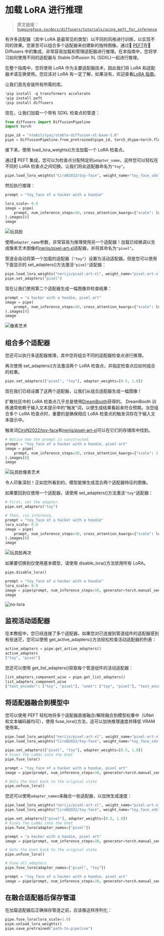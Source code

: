 # 加载 LoRA 进行推理

> 原文链接：[`huggingface.co/docs/diffusers/tutorials/using_peft_for_inference`](https://huggingface.co/docs/diffusers/tutorials/using_peft_for_inference)

有许多适配器（其中 LoRA 是最常见的类型）以不同的风格进行训练，以实现不同的效果。您甚至可以组合多个适配器来创建新的独特图像。通过🤗 [PEFT](https://huggingface.co/docs/peft/index)在🤗 Diffusers 中的集成，非常容易加载和管理适配器进行推理。在本指南中，您将学习如何使用不同的适配器与 Stable Diffusion XL (SDXL)一起进行推理。

在整个指南中，您将使用 LoRA 作为主要适配器技术，因此我们将 LoRA 和适配器术语互换使用。您应该对 LoRA 有一定了解，如果没有，欢迎查看[LoRA 指南](https://huggingface.co/docs/peft/conceptual_guides/lora)。

让我们首先安装所有所需的库。

```py
!pip install -q transformers accelerate
!pip install peft
!pip install diffusers
```

现在，让我们加载一个带有 SDXL 检查点的管道：

```py
from diffusers import DiffusionPipeline
import torch

pipe_id = "stabilityai/stable-diffusion-xl-base-1.0"
pipe = DiffusionPipeline.from_pretrained(pipe_id, torch_dtype=torch.float16).to("cuda")
```

接下来，使用 load_lora_weights()方法加载一个 LoRA 检查点。

通过🤗 PEFT 集成，您可以为检查点分配特定的`adapter_name`，这样您可以轻松在不同的 LoRA 检查点之间切换。让我们将此适配器命名为`"toy"`。

```py
pipe.load_lora_weights("CiroN2022/toy-face", weight_name="toy_face_sdxl.safetensors", adapter_name="toy")
```

然后执行推理：

```py
prompt = "toy_face of a hacker with a hoodie"

lora_scale= 0.9
image = pipe(
    prompt, num_inference_steps=30, cross_attention_kwargs={"scale": lora_scale}, generator=torch.manual_seed(0)
).images[0]
image
```

![玩具脸](img/5113690135aa0bd78ddd1d3e7c53479d.png)

使用`adapter_name`参数，非常容易为推理使用另一个适配器！加载已经微调以生成像素艺术图像的[nerijs/pixel-art-xl](https://huggingface.co/nerijs/pixel-art-xl)适配器，并将其命名为`"pixel"`。

管道会自动将第一个加载的适配器（`"toy"`）设置为活动适配器。但是您可以使用下面显示的 set_adapters()方法激活`"pixel"`适配器：

```py
pipe.load_lora_weights("nerijs/pixel-art-xl", weight_name="pixel-art-xl.safetensors", adapter_name="pixel")
pipe.set_adapters("pixel")
```

现在让我们使用第二个适配器生成一幅图像并检查结果：

```py
prompt = "a hacker with a hoodie, pixel art"
image = pipe(
    prompt, num_inference_steps=30, cross_attention_kwargs={"scale": lora_scale}, generator=torch.manual_seed(0)
).images[0]
image
```

![像素艺术](img/d01ebc0347358d4583b5ade26b841a6f.png)

## 组合多个适配器

您还可以执行多适配器推理，其中您将组合不同的适配器检查点进行推理。

再次使用 set_adapters()方法激活两个 LoRA 检查点，并指定检查点应如何组合的权重。

```py
pipe.set_adapters(["pixel", "toy"], adapter_weights=[0.5, 1.0])
```

现在我们已经设置了这两个适配器，让我们从组合适配器生成一幅图像！

扩散社区中的 LoRA 检查点几乎总是使用[DreamBooth](https://huggingface.co/docs/diffusers/main/en/training/dreambooth)获得的。 DreamBooth 训练通常依赖于输入文本提示中的“触发”词，以便生成结果看起来符合预期。当您组合多个 LoRA 检查点时，重要的是确保相应 LoRA 检查点的触发词存在于输入文本提示中。

触发词[CiroN2022/toy-face](https://hf.co/CiroN2022/toy-face)和[nerijs/pixel-art-xl](https://hf.co/nerijs/pixel-art-xl)可以在它们的存储库中找到。

```py
# Notice how the prompt is constructed.
prompt = "toy_face of a hacker with a hoodie, pixel art"
image = pipe(
    prompt, num_inference_steps=30, cross_attention_kwargs={"scale": 1.0}, generator=torch.manual_seed(0)
).images[0]
image
```

![玩具脸像素艺术](img/99de7c335e766f24d86d686716cfbe1c.png)

令人印象深刻！正如您所看到的，模型能够生成混合两个适配器特征的图像。

如果要回到仅使用一个适配器，请使用 set_adapters()方法激活`"toy"`适配器：

```py
# First, set the adapter.
pipe.set_adapters("toy")

# Then, run inference.
prompt = "toy_face of a hacker with a hoodie"
lora_scale= 0.9
image = pipe(
    prompt, num_inference_steps=30, cross_attention_kwargs={"scale": lora_scale}, generator=torch.manual_seed(0)
).images[0]
image
```

![玩具脸再次](img/c176e32c69a0df1e6ed4b22f5a94350b.png)

如果要切换到仅使用基本模型，请使用 disable_lora()方法禁用所有 LoRA。

```py
pipe.disable_lora()

prompt = "toy_face of a hacker with a hoodie"
lora_scale= 0.9
image = pipe(prompt, num_inference_steps=30, generator=torch.manual_seed(0)).images[0]
image
```

![no-lora](img/13732666737056b846ce11880fe30289.png)

## 监视活动适配器

在本教程中，您已经连接了多个适配器，如果您对已连接到管道组件的适配器感到有些迷茫，您可以使用 get_active_adapters()方法轻松检查活动适配器的列表：

```py
active_adapters = pipe.get_active_adapters()
active_adapters
["toy", "pixel"]
```

您还可以使用 get_list_adapters()获取每个管道组件的活动适配器：

```py
list_adapters_component_wise = pipe.get_list_adapters()
list_adapters_component_wise
{"text_encoder": ["toy", "pixel"], "unet": ["toy", "pixel"], "text_encoder_2": ["toy", "pixel"]}
```

## 将适配器融合到模型中

您可以使用 PEFT 轻松地将多个适配器直接融合/解除融合到模型权重中（UNet 和文本编码器均可），使用 fuse_lora()方法，这可以加快推理速度并降低 VRAM 使用率。

```py
pipe.load_lora_weights("nerijs/pixel-art-xl", weight_name="pixel-art-xl.safetensors", adapter_name="pixel")
pipe.load_lora_weights("CiroN2022/toy-face", weight_name="toy_face_sdxl.safetensors", adapter_name="toy")

pipe.set_adapters(["pixel", "toy"], adapter_weights=[0.5, 1.0])
# Fuses the LoRAs into the Unet
pipe.fuse_lora()

prompt = "toy_face of a hacker with a hoodie, pixel art"
image = pipe(prompt, num_inference_steps=30, generator=torch.manual_seed(0)).images[0]

# Gets the Unet back to the original state
pipe.unfuse_lora()
```

您还可以使用`adapter_names`来融合一些适配器，以加快生成速度：

```py
pipe.load_lora_weights("nerijs/pixel-art-xl", weight_name="pixel-art-xl.safetensors", adapter_name="pixel")
pipe.load_lora_weights("CiroN2022/toy-face", weight_name="toy_face_sdxl.safetensors", adapter_name="toy")

pipe.set_adapters(["pixel"], adapter_weights=[0.5, 1.0])
# Fuses the LoRAs into the Unet
pipe.fuse_lora(adapter_names=["pixel"])

prompt = "a hacker with a hoodie, pixel art"
image = pipe(prompt, num_inference_steps=30, generator=torch.manual_seed(0)).images[0]

# Gets the Unet back to the original state
pipe.unfuse_lora()

# Fuse all adapters
pipe.fuse_lora(adapter_names=["pixel", "toy"])

prompt = "toy_face of a hacker with a hoodie, pixel art"
image = pipe(prompt, num_inference_steps=30, generator=torch.manual_seed(0)).images[0]
```

## 在融合适配器后保存管道

在加载适配器后正确保存管道之前，应该像这样序列化：

```py
pipe.fuse_lora(lora_scale=1.0)
pipe.unload_lora_weights()
pipe.save_pretrained("path-to-pipeline")
```
